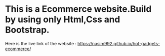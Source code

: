 # This is a Ecommerce website.Build by using only Html,Css and Bootstrap.
Here is the live link of the website :
https://nasim992.github.io/hot-gadgets-ecommerce/
